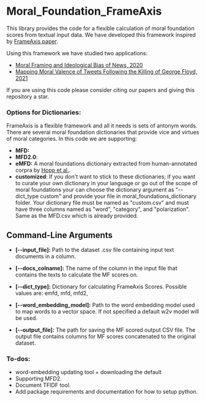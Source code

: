 # Moral_Foundation_FrameAxis
This library provides the code for a flexible calculation of moral foundation scores from textual input data.
We have developed this framework inspired by [FrameAxis paper](https://arxiv.org/pdf/2002.08608.pdf).

Using this framework we have studied two applications:
- [Moral Framing and Ideological Bias of News, 2020](https://arxiv.org/pdf/2009.12979.pdf)
- [Mapping Moral Valence of Tweets Following the Killing of George Floyd, 2021](https://arxiv.org/pdf/2104.09578.pdf)

If you are using this code please consider citing our papers and giving this repository a star.

### Options for Dictionaries:
FrameAxis is a flexible framework and all it needs is sets of antonym words. There are several moral foundation dictionaries that provide vice and virtues of moral categories. In this code we are supporting:
- **MFD:**
- **MFD2.0**: 
- **eMFD:** A moral foundations dictionary extracted from human-annotated corpra by [Hopp et al.](https://link.springer.com/article/10.3758/s13428-020-01433-0).
- **customized**: If you don't want to stick to these dictionaries; if you want to curate your own dictionary in your language or go out of the scope of moral foundations your can choose the dictionary argument as "--dict_type custom" and provide your file in moral_foundations_dictionary folder. Your dictionary file must be named as "custom.csv" and must have three columns named as "word", "category", and "polarization". Same as the MFD.csv which is already provided. 
## Command-Line Arguments
- **[--input_file]:** Path to the dataset .csv file containing input text documents in a column.
- **[--docs_colname]:** The name of the column in the input file that contains the texts to calculate the MF scores on. 

- **[--dict_type]:** Dictionary for calculating FrameAxis Scores. Possible values are: emfd, mfd, mfd2, 
- **[--word_embedding_model]:** Path to the word embedding model used to map words to a vector space. If not specified a default w2v model will be used.
- **[--output_file]:** The path for saving the MF scored output CSV file. The output file contains columns for MF scores concatenated to the original dataset.

### To-dos: 
- word-embedding updating tool + downloading the default
- Supporting MFD2.
- Document TFIDF tool. 
- Add package requirements and documentation for how to setup python. 
